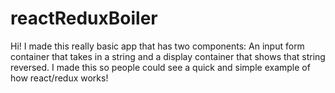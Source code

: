 # reactReduxBoiler

Hi! I made this really basic app that has two components: 
    An input form container that takes in a string and a display container that shows that string reversed.
    I made this so people could see a quick and simple example of how react/redux works!
    

